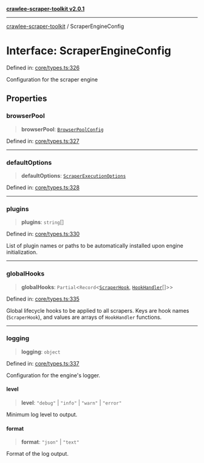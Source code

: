 [**crawlee-scraper-toolkit v2.0.1**](../README.md)

***

[crawlee-scraper-toolkit](../globals.md) / ScraperEngineConfig

# Interface: ScraperEngineConfig

Defined in: [core/types.ts:326](https://github.com/devalexanderdaza/crawlee-scraper-toolkit/blob/main/src/core/types.ts#L326)

Configuration for the scraper engine

## Properties

### browserPool

> **browserPool**: [`BrowserPoolConfig`](BrowserPoolConfig.md)

Defined in: [core/types.ts:327](https://github.com/devalexanderdaza/crawlee-scraper-toolkit/blob/main/src/core/types.ts#L327)

***

### defaultOptions

> **defaultOptions**: [`ScraperExecutionOptions`](ScraperExecutionOptions.md)

Defined in: [core/types.ts:328](https://github.com/devalexanderdaza/crawlee-scraper-toolkit/blob/main/src/core/types.ts#L328)

***

### plugins

> **plugins**: `string`[]

Defined in: [core/types.ts:330](https://github.com/devalexanderdaza/crawlee-scraper-toolkit/blob/main/src/core/types.ts#L330)

List of plugin names or paths to be automatically installed upon engine initialization.

***

### globalHooks

> **globalHooks**: `Partial`\<`Record`\<[`ScraperHook`](../type-aliases/ScraperHook.md), [`HookHandler`](../type-aliases/HookHandler.md)[]\>\>

Defined in: [core/types.ts:335](https://github.com/devalexanderdaza/crawlee-scraper-toolkit/blob/main/src/core/types.ts#L335)

Global lifecycle hooks to be applied to all scrapers.
Keys are hook names (`ScraperHook`), and values are arrays of `HookHandler` functions.

***

### logging

> **logging**: `object`

Defined in: [core/types.ts:337](https://github.com/devalexanderdaza/crawlee-scraper-toolkit/blob/main/src/core/types.ts#L337)

Configuration for the engine's logger.

#### level

> **level**: `"debug"` \| `"info"` \| `"warn"` \| `"error"`

Minimum log level to output.

#### format

> **format**: `"json"` \| `"text"`

Format of the log output.
